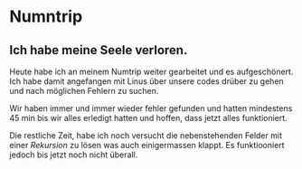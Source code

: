 # Numntrip

## Ich habe meine Seele verloren.

Heute habe ich an meinem Numtrip weiter gearbeitet und es aufgeschönert. Ich habe damit angefangen mit Linus über unsere codes drüber zu gehen und nach möglichen Fehlern zu suchen. 

Wir haben immer und immer wieder fehler gefunden und hatten mindestens 45 min bis wir alles erledigt hatten und hoffen, dass jetzt alles funktioniert.

Die restliche Zeit, habe ich noch versucht die nebenstehenden Felder mit einer *Rekursion* zu lösen was auch einigermassen klappt. Es funktiooniert jedoch bis jetzt noch nicht überall.